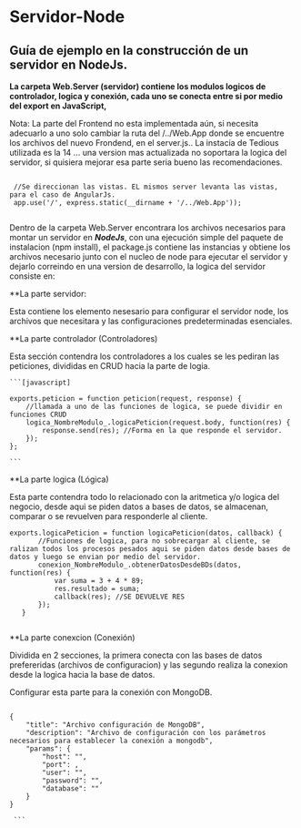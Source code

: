 # Servidor-Node
## Guía de ejemplo en la construcción de un servidor en NodeJs.

 **La carpeta Web.Server (servidor) contiene los modulos logicos de controlador, logica y conexión,  cada uno se conecta entre si por medio del export en JavaScript,** 
 
 
 Nota: La parte del Frontend no esta implementada aún, si necesita adecuarlo a uno solo cambiar la ruta del /../Web.App donde se encuentre los archivos del nuevo Frondend, en el server.js.. La instacia de Tedious utilizada es la 14 ... una version mas actualizada no soportara la logica del servidor, si quisiera mejorar esa parte seria bueno las recomendaciones.
 
 ```[javascript]
 
  //Se direccionan las vistas. EL mismos server levanta las vistas, para el caso de AngularJs.
  app.use('/', express.static(__dirname + '/../Web.App'));
  
  ```
  
  Dentro de la carpeta Web.Server encontrara los archivos necesarios para montar un servidor en ***NodeJs***, con una ejecución simple del paquete de instalacion (npm install), el package.js contiene las instancias y obtiene los archivos necesario junto con el nucleo de node para ejecutar el servidor y dejarlo correindo en una version de desarrollo, la logica del servidor consiste en:

  **La parte servidor:
  
  Esta contiene los elemento nesesario para configurar el servidor node, los archivos que necesitara y las configuraciones predeterminadas esenciales.
  
   **La parte controlador (Controladores)
   
   Esta sección contendra los controladores a los cuales se les pediran las peticiones, divididas en CRUD hacia la parte de logia.
   
    ```[javascript]
    
    exports.peticion = function peticion(request, response) {
        //llamada a uno de las funciones de logica, se puede dividir en funciones CRUD
        logica_NombreModulo_.logicaPeticion(request.body, function(res) {
            response.send(res); //Forma en la que responde el servidor.
        });
    };
    
    ```
     
   **La parte logica (Lógica)
   
   Esta parte contendra todo lo relacionado con la aritmetica y/o logica del negocio, desde aqui se piden datos a bases de datos, se almacenan, comparar o se revuelven para responderle al cliente.
   
   ```[javascript]
   exports.logicaPeticion = function logicaPeticion(datos, callback) {
          //Funciones de logica, para no sobrecargar al cliente, se ralizan todos los procesos pesados aqui se piden datos desde bases de datos y luego se envian por medio del servidor.
          conexion_NombreModulo_.obtenerDatosDesdeBDs(datos, function(res) {
              var suma = 3 + 4 * 89;
              res.resultado = suma;
              callback(res); //SE DEVUELVE RES
          });
      }
      
   ```
   
   **La parte conexcion (Conexión)
   
   Dividida en 2 secciones, la primera conecta con las bases de datos prefereridas (archivos de configuracion) y las segundo realiza la conexion desde la logica hacia la base de datos.
   
   Configurar esta parte para la conexión con MongoDB.
   
   ```[javascript]
   
   {
       "title": "Archivo configuración de MongoDB",
       "description": "Archivo de configuración con los parámetros necesarios para establecer la conexión a mongodb",
       "params": {
           "host": "",
           "port": ,
           "user": "",
           "password": "",
           "database": ""
       }
   }
   
    ```
